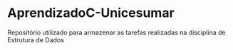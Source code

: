 # AprendizadoC-Unicesumar
Repositório utilizado para armazenar as tarefas realizadas na disciplina de Estrutura de Dados

